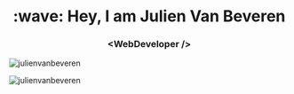 <h1 align="center">:wave: Hey, I am Julien Van Beveren</h1>
<h3 align="center">&#60;WebDeveloper /&#62;</h3>

<p align="left"> <img src="https://komarev.com/ghpvc/?username=julienvanbeveren&label=Profile%20views&color=0e75b6&style=flat" alt="julienvanbeveren" /> </p>


<p><img align="center" src="https://github-readme-streak-stats.herokuapp.com/?user=julienvanbeveren&" alt="julienvanbeveren" /></p>
<!--
**julienvanbeveren/julienvanbeveren** is a ✨ _special_ ✨ repository because its `README.md` (this file) appears on your GitHub profile.

Here are some ideas to get you started:

- 🔭 I’m currently working on ...
- 🌱 I’m currently learning ...
- 👯 I’m looking to collaborate on ...
- 🤔 I’m looking for help with ...
- 💬 Ask me about ...
- 📫 How to reach me: ...
- 😄 Pronouns: ...
- ⚡ Fun fact: ...
-->

